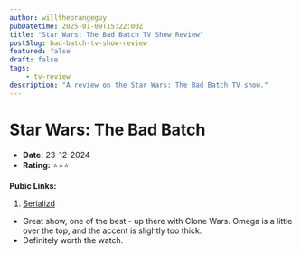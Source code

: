 ```yaml
---
author: willtheorangeguy
pubDatetime: 2025-01-09T15:22:00Z
title: "Star Wars: The Bad Batch TV Show Review"
postSlug: bad-batch-tv-show-review
featured: false
draft: false
tags:
    - tv-review
description: "A review on the Star Wars: The Bad Batch TV show."
---
```


# Star Wars: The Bad Batch

-   **Date:** 23-12-2024
-   **Rating:** ⭐⭐⭐

**Pubic Links:**

1. [Serializd](https://www.serializd.com/review/24622097)

-   Great show, one of the best - up there with Clone Wars. Omega is a little over the top, and the accent is slightly too thick.
-   Definitely worth the watch.
